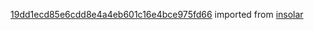 [19dd1ecd85e6cdd8e4a4eb601c16e4bce975fd66](https://github.com/insolar/insolar/commit/19dd1ecd85e6cdd8e4a4eb601c16e4bce975fd66) imported from [insolar](https://github.com/insolar/insolar)
